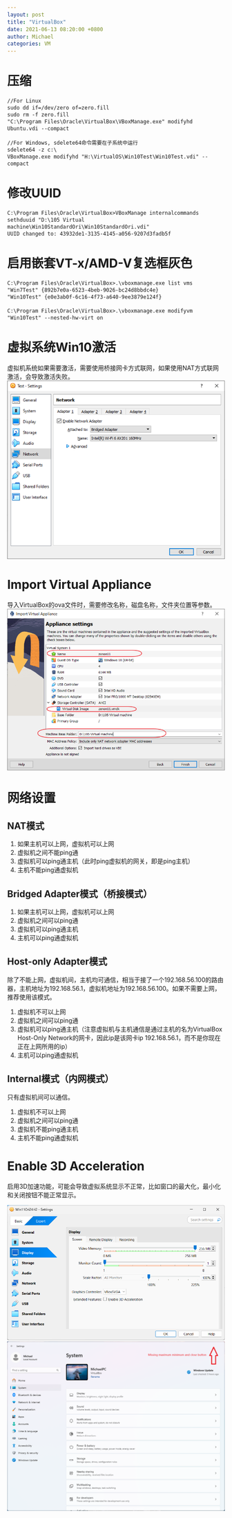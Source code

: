 ```yaml
---
layout: post
title: "VirtualBox"
date: 2021-06-13 08:20:00 +0800
author: Michael
categories: VM
---
```


# 压缩
	//For Linux
	sudo dd if=/dev/zero of=zero.fill
	sudo rm -f zero.fill
	"C:\Program Files\Oracle\VirtualBox\VBoxManage.exe" modifyhd Ubuntu.vdi --compact

	//For Windows, sdelete64命令需要在子系统中运行
	sdelete64 -z c:\
	VBoxManage.exe modifyhd "H:\VirtualOS\Win10Test\Win10Test.vdi" --compact

# 修改UUID
	C:\Program Files\Oracle\VirtualBox>VBoxManage internalcommands sethduuid "D:\105 Virtual machine\Win10StandardOri\Win10StandardOri.vdi"
	UUID changed to: 43932de1-3135-4145-a056-9207d3fadb5f

# 启用嵌套VT-x/AMD-V复选框灰色
	C:\Program Files\Oracle\VirtualBox>.\vboxmanage.exe list vms
	"Win7Test" {892b7e0a-6523-4beb-9026-bc24d8bbdc4e}
	"Win10Test" {e0e3ab0f-6c16-4f73-a640-9ee3879e124f}
	
	C:\Program Files\Oracle\VirtualBox>.\vboxmanage.exe modifyvm "Win10Test" --nested-hw-virt on

# 虚拟系统Win10激活
虚拟机系统如果需要激活，需要使用桥接网卡方式联网，如果使用NAT方式联网激活，会导致激活失败。  
![日志文件夹](/assets/windows/ActivateWin10InVirtualOKByBridgedAdapter.png)  

# Import Virtual Appliance
导入VirtualBox的ova文件时，需要修改名称，磁盘名称，文件夹位置等参数。  
![日志文件夹](/assets/vm/ImportVirtualAppliance.png)  

# 网络设置
## NAT模式
1. 如果主机可以上网，虚拟机可以上网
2. 虚拟机之间不能ping通
3. 虚拟机可以ping通主机（此时ping虚拟机的网关，即是ping主机）
4. 主机不能ping通虚拟机

## Bridged Adapter模式（桥接模式）
1. 如果主机可以上网，虚拟机可以上网
2. 虚拟机之间可以ping通
3. 虚拟机可以ping通主机
4. 主机可以ping通虚拟机

## Host-only Adapter模式
除了不能上网，虚拟机间，主机均可通信，相当于接了一个192.168.56.100的路由器，主机地址为192.168.56.1，虚拟机地址为192.168.56.100。如果不需要上网，推荐使用该模式。

1. 虚拟机不可以上网
2. 虚拟机之间可以ping通
3. 虚拟机可以ping通主机（注意虚拟机与主机通信是通过主机的名为VirtualBox Host-Only Network的网卡，因此ip是该网卡ip 192.168.56.1，而不是你现在正在上网所用的ip）
4. 主机可以ping通虚拟机

## Internal模式（内网模式）
只有虚拟机间可以通信。

1. 虚拟机不可以上网
2. 虚拟机之间可以ping通
3. 虚拟机不能ping通主机
4. 主机不能ping通虚拟机

# Enable 3D Acceleration
启用3D加速功能，可能会导致虚拟系统显示不正常，比如窗口的最大化，最小化和关闭按钮不能正常显示。

![日志文件夹](/assets/vm/Enable3DAcceleration.png)  
![日志文件夹](/assets/vm/MissingWindowButtons.png)  
